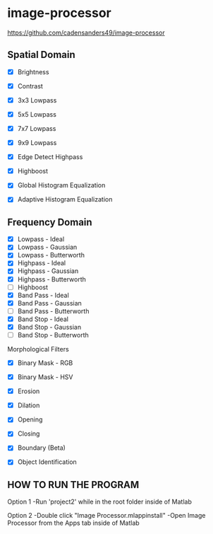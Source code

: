 # image-processor

https://github.com/cadensanders49/image-processor

Spatial Domain
-

- [x] Brightness
- [x] Contrast
- [x] 3x3 Lowpass
- [x] 5x5 Lowpass
- [x] 7x7 Lowpass
- [x] 9x9 Lowpass
- [x] Edge Detect Highpass
- [x] Highboost
- [x] Global Histogram Equalization
- [x] Adaptive Histogram Equalization


Frequency Domain
-

- [x] Lowpass - Ideal
- [x] Lowpass - Gaussian
- [x] Lowpass - Butterworth
- [x] Highpass - Ideal
- [x] Highpass - Gaussian
- [x] Highpass - Butterworth
- [ ] Highboost
- [x] Band Pass - Ideal
- [x] Band Pass - Gaussian
- [ ] Band Pass - Butterworth
- [x] Band Stop - Ideal
- [x] Band Stop - Gaussian
- [ ] Band Stop - Butterworth

Morphological Filters
- [x] Binary Mask - RGB
- [x] Binary Mask - HSV
- [x] Erosion
- [x] Dilation
- [x] Opening
- [x] Closing
- [x] Boundary (Beta)
- [x] Object Identification


HOW TO RUN THE PROGRAM
-

Option 1
-Run 'project2' while in the root folder inside of Matlab

Option 2
-Double click "Image Processor.mlappinstall"
-Open Image Processor from the Apps tab inside of Matlab


